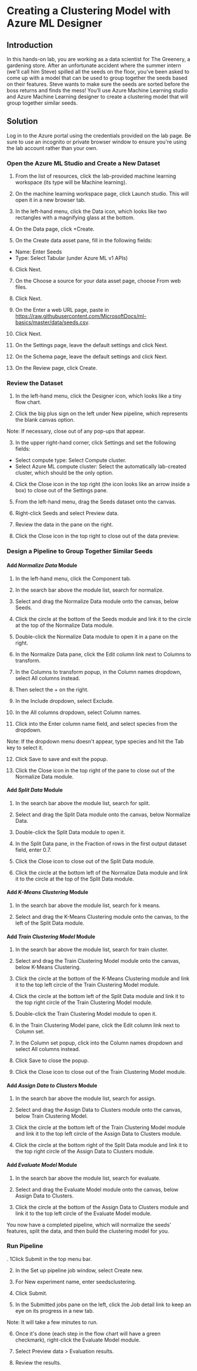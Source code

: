 # Creating a Clustering Model with Azure ML Designer

## Introduction
In this hands-on lab, you are working as a data scientist for The Greenery, a gardening store. After an unfortunate accident where the summer intern (we'll call him Steve) spilled all the seeds on the floor, you’ve been asked to come up with a model that can be used to group together the seeds based on their features. Steve wants to make sure the seeds are sorted before the boss returns and finds the mess! You’ll use Azure Machine Learning studio and Azure Machine Learning designer to create a clustering model that will group together similar seeds.

## Solution
Log in to the Azure portal using the credentials provided on the lab page. Be sure to use an incognito or private browser window to ensure you're using the lab account rather than your own.

### Open the Azure ML Studio and Create a New Dataset
1. From the list of resources, click the lab-provided machine learning workspace (its type will be Machine learning).

2. On the machine learning workspace page, click Launch studio. This will open it in a new browser tab.

3. In the left-hand menu, click the Data icon, which looks like two rectangles with a magnifying glass at the bottom.

4. On the Data page, click +Create.

5. On the Create data asset pane, fill in the following fields:
- Name: Enter Seeds
- Type: Select Tabular (under Azure ML v1 APIs)
6. Click Next.

7. On the Choose a source for your data asset page, choose From web files.

8. Click Next.

9. On the Enter a web URL page, paste in https://raw.githubusercontent.com/MicrosoftDocs/ml-basics/master/data/seeds.csv.

10. Click Next.

11. On the Settings page, leave the default settings and click Next.

12. On the Schema page, leave the default settings and click Next.

13. On the Review page, click Create.

### Review the Dataset
1. In the left-hand menu, click the Designer icon, which looks like a tiny flow chart.

2. Click the big plus sign on the left under New pipeline, which represents the blank canvas option.

Note: If necessary, close out of any pop-ups that appear.

3. In the upper right-hand corner, click Settings and set the following fields:
- Select compute type: Select Compute cluster.
- Select Azure ML compute cluster: Select the automatically lab-created cluster, which should be the only option.

4. Click the Close icon in the top right (the icon looks like an arrow inside a box) to close out of the Settings pane.

5. From the left-hand menu, drag the Seeds dataset onto the canvas.

6. Right-click Seeds and select Preview data.

7. Review the data in the pane on the right.

8. Click the Close icon in the top right to close out of the data preview.

### Design a Pipeline to Group Together Similar Seeds

#### Add _Normalize Data_ Module
1. In the left-hand menu, click the Component tab.

2. In the search bar above the module list, search for normalize.

3. Select and drag the Normalize Data module onto the canvas, below Seeds.

4. Click the circle at the bottom of the Seeds module and link it to the circle at the top of the Normalize Data module.

5. Double-click the Normalize Data module to open it in a pane on the right.

6. In the Normalize Data pane, click the Edit column link next to Columns to transform.

7. In the Columns to transform popup, in the Column names dropdown, select All columns instead.

8. Then select the + on the right.

9. In the Include dropdown, select Exclude.

10. In the All columns dropdown, select Column names.

11. Click into the Enter column name field, and select species from the dropdown.

Note: If the dropdown menu doesn't appear, type species and hit the Tab key to select it.

12. Click Save to save and exit the popup.

13. Click the Close icon in the top right of the pane to close out of the Normalize Data module.

#### Add _Split Data_ Module
1. In the search bar above the module list, search for split.

2. Select and drag the Split Data module onto the canvas, below Normalize Data.

3. Double-click the Split Data module to open it.

4. In the Split Data pane, in the Fraction of rows in the first output dataset field, enter 0.7.

5. Click the Close icon to close out of the Split Data module.

6. Click the circle at the bottom left of the Normalize Data module and link it to the circle at the top of the Split Data module.

#### Add _K-Means Clustering_ Module
1. In the search bar above the module list, search for k means.

2. Select and drag the K-Means Clustering module onto the canvas, to the left of the Split Data module.

#### Add _Train Clustering Model_ Module
1. In the search bar above the module list, search for train cluster.

2. Select and drag the Train Clustering Model module onto the canvas, below K-Means Clustering.

3. Click the circle at the bottom of the K-Means Clustering module and link it to the top left circle of the Train Clustering Model module.

4. Click the circle at the bottom left of the Split Data module and link it to the top right circle of the Train Clustering Model module.

5. Double-click the Train Clustering Model module to open it.

6. In the Train Clustering Model pane, click the Edit column link next to Column set.

7. In the Column set popup, click into the Column names dropdown and select All columns instead.

8. Click Save to close the popup.

9. Click the Close icon to close out of the Train Clustering Model module.

#### Add _Assign Data to Clusters_ Module
1. In the search bar above the module list, search for assign.

2. Select and drag the Assign Data to Clusters module onto the canvas, below Train Clustering Model.

3. Click the circle at the bottom left of the Train Clustering Model module and link it to the top left circle of the Assign Data to Clusters module.

4. Click the circle at the bottom right of the Split Data module and link it to the top right circle of the Assign Data to Clusters module.

#### Add _Evaluate Model_ Module
1. In the search bar above the module list, search for evaluate.

2. Select and drag the Evaluate Model module onto the canvas, below Assign Data to Clusters.

3. Click the circle at the bottom of the Assign Data to Clusters module and link it to the top left circle of the Evaluate Model module.

You now have a completed pipeline, which will normalize the seeds' features, split the data, and then build the clustering model for you.

### Run Pipeline
. 1Click Submit in the top menu bar.

2. In the Set up pipeline job window, select Create new.

3. For New experiment name, enter seedsclustering.

4. Click Submit.

5. In the Submitted jobs pane on the left, click the Job detail link to keep an eye on its progress in a new tab.

Note: It will take a few minutes to run.

6. Once it's done (each step in the flow chart will have a green checkmark), right-click the Evaluate Model module.

7. Select Preview data > Evaluation results.

8. Review the results.
